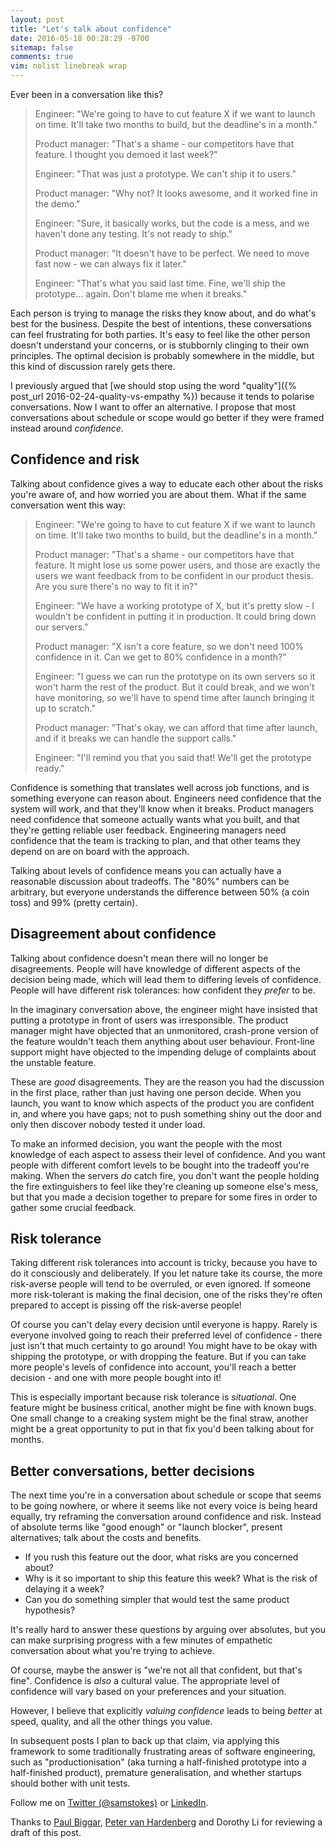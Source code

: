 ```yaml
---
layout: post
title: "Let's talk about confidence"
date: 2016-05-18 00:28:29 -0700
sitemap: false
comments: true
vim: nolist linebreak wrap
---
```


Ever been in a conversation like this?

> Engineer: "We're going to have to cut feature X if we want to launch on time.  It'll take two months to build, but the deadline's in a month."
>
> Product manager: "That's a shame - our competitors have that feature.  I thought you demoed it last week?"
>
> Engineer: "That was just a prototype.  We can't ship it to users."
>
> Product manager: "Why not?  It looks awesome, and it worked fine in the demo."
>
> Engineer: "Sure, it basically works, but the code is a mess, and we haven't done any testing.  It's not ready to ship."
>
> Product manager: "It doesn't have to be perfect.  We need to move fast now - we can always fix it later."
>
> Engineer: "That's what you said last time.  Fine, we'll ship the prototype... again.  Don't blame me when it breaks."

Each person is trying to manage the risks they know about, and do what's best for the business.  Despite the best of intentions, these conversations can feel frustrating for both parties.  It's easy to feel like the other person doesn't understand your concerns, or is stubbornly clinging to their own principles.  The optimal decision is probably somewhere in the middle, but this kind of discussion rarely gets there.

I previously argued that [we should stop using the word "quality"]({% post_url 2016-02-24-quality-vs-empathy %}) because it tends to polarise conversations.  Now I want to offer an alternative.  I propose that most conversations about schedule or scope would go better if they were framed instead around *confidence*.

<!-- more -->

## Confidence and risk

Talking about confidence gives a way to educate each other about the risks you're aware of, and how worried you are about them.  What if the same conversation went this way:

> Engineer: "We're going to have to cut feature X if we want to launch on time.  It'll take two months to build, but the deadline's in a month."
>
> Product manager: "That's a shame - our competitors have that feature.  It might lose us some power users, and those are exactly the users we want feedback from to be confident in our product thesis.  Are you sure there's no way to fit it in?"
>
> Engineer: "We have a working prototype of X, but it's pretty slow - I wouldn't be confident in putting it in production.  It could bring down our servers."
>
> Product manager: "X isn't a core feature, so we don't need 100% confidence in it.  Can we get to 80% confidence in a month?"
>
> Engineer: "I guess we can run the prototype on its own servers so it won't harm the rest of the product.  But it could break, and we won't have monitoring, so we'll have to spend time after launch bringing it up to scratch."
>
> Product manager: "That's okay, we can afford that time after launch, and if it breaks we can handle the support calls."
>
> Engineer: "I'll remind you that you said that!  We'll get the prototype ready."

Confidence is something that translates well across job functions, and is something everyone can reason about.  Engineers need confidence that the system will work, and that they'll know when it breaks.  Product managers need confidence that someone actually wants what you built, and that they're getting reliable user feedback.  Engineering managers need confidence that the team is tracking to plan, and that other teams they depend on are on board with the approach.

Talking about levels of confidence means you can actually have a reasonable discussion about tradeoffs.  The "80%" numbers can be arbitrary, but everyone understands the difference between 50% (a coin toss) and 99% (pretty certain).

## Disagreement about confidence

Talking about confidence doesn't mean there will no longer be disagreements.  People will have knowledge of different aspects of the decision being made, which will lead them to differing levels of confidence.  People will have different risk tolerances: how confident they *prefer* to be.

In the imaginary conversation above, the engineer might have insisted that putting a prototype in front of users was irresponsible.  The product manager might have objected that an unmonitored, crash-prone version of the feature wouldn't teach them anything about user behaviour.  Front-line support might have objected to the impending deluge of complaints about the unstable feature.

These are *good* disagreements.  They are the reason you had the discussion in the first place, rather than just having one person decide.  When you launch, you want to know which aspects of the product you are confident in, and where you have gaps; not to push something shiny out the door and only then discover nobody tested it under load.

To make an informed decision, you want the people with the most knowledge of each aspect to assess their level of confidence.  And you want people with different comfort levels to be bought into the tradeoff you're making.  When the servers *do* catch fire, you don't want the people holding the fire extinguishers to feel like they're cleaning up someone else's mess, but that you made a decision together to prepare for some fires in order to gather some crucial feedback.

## Risk tolerance

Taking different risk tolerances into account is tricky, because you have to do it consciously and deliberately.  If you let nature take its course, the more risk-averse people will tend to be overruled, or even ignored.  If someone more risk-tolerant is making the final decision, one of the risks they're often prepared to accept is pissing off the risk-averse people!

Of course you can't delay every decision until everyone is happy.  Rarely is everyone involved going to reach their preferred level of confidence - there just isn't that much certainty to go around!  You might have to be okay with shipping the prototype, or with dropping the feature.  But if you can take more people's levels of confidence into account, you'll reach a better decision - and one with more people bought into it!

This is especially important because risk tolerance is *situational*.  One feature might be business critical, another might be fine with known bugs.  One small change to a creaking system might be the final straw, another might be a great opportunity to put in that fix you'd been talking about for months.

## Better conversations, better decisions

The next time you're in a conversation about schedule or scope that seems to be going nowhere, or where it seems like not every voice is being heard equally, try reframing the conversation around confidence and risk.  Instead of absolute terms like "good enough" or "launch blocker", present alternatives; talk about the costs and benefits.

* If you rush this feature out the door, what risks are you concerned about?
* Why is it so important to ship this feature this week?  What is the risk of delaying it a week?
* Can you do something simpler that would test the same product hypothesis?

It's really hard to answer these questions by arguing over absolutes, but you can make surprising progress with a few minutes of empathetic conversation about what you're trying to achieve.

Of course, maybe the answer is "we're not all that confident, but that's fine".  Confidence is *also* a cultural value.  The appropriate level of confidence will vary based on your preferences and your situation.

However, I believe that explicitly *valuing confidence* leads to being *better* at speed, quality, and all the other things you value.

In subsequent posts I plan to back up that claim, via applying this framework to some traditionally frustrating areas of software engineering, such as "productionisation" (aka turning a half-finished prototype into a half-finished product), premature generalisation, and whether startups should bother with unit tests.

<!-- TODO maybe add this to the standard footer? -->
<p class="credits">
Follow me on
<a href="https://twitter.com/intent/follow?screen_name=samstokes">Twitter (@samstokes)</a>
or
<a target="_blank" href="https://www.linkedin.com/in/samstokesuk">LinkedIn</a>.
</p>

<p class="credits">
Thanks to
<a href="https://twitter.com/paulbiggar">Paul Biggar</a>,
<a href="https://twitter.com/pvh">Peter van Hardenberg</a> and
Dorothy Li for reviewing a draft of this post.
</p>
